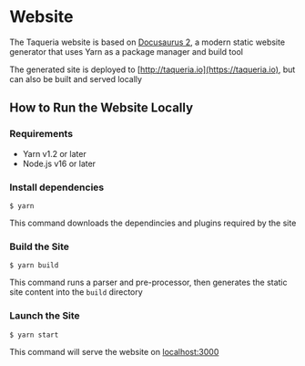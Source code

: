 # Website

The Taqueria website is based on [Docusaurus 2](https://docusaurus.io/), a modern static website generator that uses Yarn as a package manager and build tool

The generated site is deployed to [http://taqueria.io](https://taqueria.io), but can also be built and served locally

## How to Run the Website Locally

### Requirements
- Yarn v1.2 or later
- Node.js v16 or later

### Install dependencies
```shell
$ yarn
```
This command downloads the dependincies and plugins required by the site

### Build the Site
```shell
$ yarn build
```
This command runs a parser and pre-processor, then generates the static site content into the `build` directory

### Launch the Site
```shell
$ yarn start
```
This command will serve the website on [localhost:3000](http://localhost:3000)